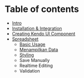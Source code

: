 # Table of contents

* [Intro](README.md)
* [Installation & Integration](installation.md)
* [Creating Kendo UI Component](creating-kendo-ui-component.md)
* [Spreadsheet](spreadsheet/README.md)
  * [Basic Usage](spreadsheet/basic-usage.md)
  * [Menampilkan Data](spreadsheet/menampilkan-data.md)
  * [Styling](spreadsheet/styling.md)
  * Save Manually
  * Realtime Editing
  * Validation

